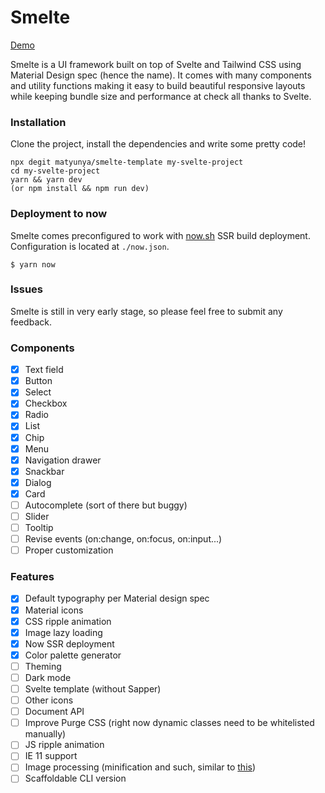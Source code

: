 # Smelte
[Demo](https://smelte.matyunya.now.sh)

Smelte is a UI framework built on top of Svelte and Tailwind CSS using Material Design spec (hence the name).
It comes with many components and utility functions making it easy to build beautiful responsive layouts while keeping
bundle size and performance at check all thanks to Svelte.

### Installation
Clone the project, install the dependencies and write some pretty code!
```
npx degit matyunya/smelte-template my-svelte-project
cd my-svelte-project
yarn && yarn dev
(or npm install && npm run dev)
```

### Deployment to now
Smelte comes preconfigured to work with [now.sh](https://now.sh) SSR build deployment.
Configuration is located at `./now.json`.
```
$ yarn now
```

### Issues

Smelte is still in very early stage, so please feel free to submit any feedback.

### Components
- [x] Text field
- [x] Button
- [x] Select
- [x] Checkbox
- [x] Radio
- [x] List
- [x] Chip
- [x] Menu
- [x] Navigation drawer
- [x] Snackbar
- [x] Dialog
- [x] Card
- [ ] Autocomplete (sort of there but buggy)
- [ ] Slider
- [ ] Tooltip
- [ ] Revise events (on:change, on:focus, on:input...)
- [ ] Proper customization

### Features
- [x] Default typography per Material design spec
- [x] Material icons
- [x] CSS ripple animation
- [x] Image lazy loading
- [x] Now SSR deployment
- [x] Color palette generator
- [ ] Theming
- [ ] Dark mode
- [ ] Svelte template (without Sapper)
- [ ] Other icons
- [ ] Document API
- [ ] Improve Purge CSS (right now dynamic classes need to be whitelisted manually)
- [ ] JS ripple animation
- [ ] IE 11 support
- [ ] Image processing (minification and such, similar to [this](https://www.gatsbyjs.org/packages/gatsby-image/))
- [ ] Scaffoldable CLI version
